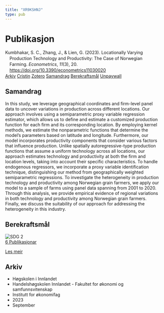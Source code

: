 ```yaml
---
title: "XR9KSHNJ"
type: pub
---
```

<h1>Publikasjon</h1>
<article id="csl-bib-container-XR9KSHNJ" class="csl-bib-container">
  <div class="csl-bib-body" style="line-height: 1.35; padding-left: 1em; text-indent:-1em;">
  <div class="csl-entry">Kumbhakar, S. C., Zhang, J., &amp; Lien, G. (2023). Locationally Varying Production Technology and Productivity: The Case of Norwegian Farming. <i>Econometrics</i>, <i>11</i>(3), 20. <a href="https://doi.org/10.3390/econometrics11030020">https://doi.org/10.3390/econometrics11030020</a></div>
</div>
  <div class="csl-bib-buttons">
    <a href="#taxonomy-article-XR9KSHNJ" class="csl-bib-button">Arkiv</a>
    <a href="https://app.cristin.no/results/show.jsf?id=2174954" alt="Cristin URL" class="csl-bib-button">Cristin</a>
    <a href="http://zotero.org/groups/5402882/items/XR9KSHNJ" alt="Zotero URL" class="csl-bib-button">Zotero</a>
    <a href="#abstract-article-XR9KSHNJ" class="csl-bib-button">Samandrag</a>
    <a href="#sdg-article-XR9KSHNJ" class="csl-bib-button">Berekraftsmål</a>
    <a href="https://www.mdpi.com/2225-1146/11/3/20/pdf?version=1692365173" class="csl-bib-button">Unpaywall</a>
  </div>
  <div id="csl-bib-meta-container-XR9KSHNJ"></div>
</article>
<div id="csl-bib-meta-XR9KSHNJ" class="csl-bib-meta">
  <article id="abstract-article-XR9KSHNJ" class="abstract-article">
    <h1>Samandrag</h1>
    In this study, we leverage geographical coordinates and firm-level panel data to uncover variations in production across different locations. Our approach involves using a semiparametric proxy variable regression estimator, which allows us to define and estimate a customized production function for each firm and its corresponding location. By employing kernel methods, we estimate the nonparametric functions that determine the model’s parameters based on latitude and longitude. Furthermore, our model incorporates productivity components that consider various factors that influence production. Unlike spatially autoregressive-type production functions that assume a uniform technology across all locations, our approach estimates technology and productivity at both the firm and location levels, taking into account their specific characteristics. To handle endogenous regressors, we incorporate a proxy variable identification technique, distinguishing our method from geographically weighted semiparametric regressions. To investigate the heterogeneity in production technology and productivity among Norwegian grain farmers, we apply our model to a sample of farms using panel data spanning from 2001 to 2020. Through this analysis, we provide empirical evidence of regional variations in both technology and productivity among Norwegian grain farmers. Finally, we discuss the suitability of our approach for addressing the heterogeneity in this industry.
  </article>
  <article id="sdg-article-XR9KSHNJ" class="sdg-article">
    <h1>Berekraftsmål</h1>
    <div class="sdg-container"><div id="sdg2" class="sdg"> <img src="{{< params subfolder >}}images/sdg/sdg02_no.png" class="image" alt="SDG 2"> <div class="sdg-overlay"> <a href="{{< params subfolder >}}no/archive/?sdg=2#archive" class="sdg-publication-count"><span>6</span> Publikasjonar</a> <p><a href="NA" class="sdg-read-more">Les meir</a></p> </div> </div></div>
  </article>
  <article id="taxonomy-article-XR9KSHNJ" class="taxonomy-article">
    <h1>Arkiv</h1>
    <ul>
      <li>Høgskolen i Innlandet</li>
      <li>Handelshøgskolen Innlandet - Fakultet for økonomi og samfunnsvitenskap</li>
      <li>Institutt for økonomifag</li>
      <li>2023</li>
      <li>September</li>
    </ul>
  </article>
</div>
